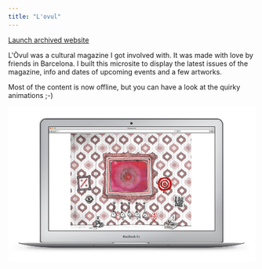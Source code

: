 ```yaml
---
title: "L'ovul"
---
```


<p class="work-links">
<a class="btn icon icon-external" href="http://work.joanmira.com/webs/lovul/" target="_blank">Launch archived website</a>
</p>

L'Òvul was a cultural magazine I got involved with. It was made with love by friends in Barcelona. I built this microsite to display the latest issues of the magazine, info and dates of upcoming events and a few artworks.

Most of the content is now offline, but you can have a look at the quirky animations ;-)

![](./images/1.jpg)
